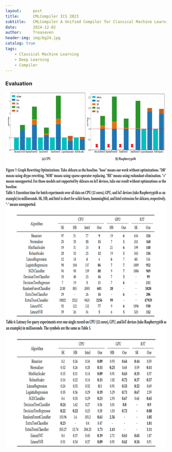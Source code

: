```yaml
---
layout:     post
title:      CMLCompiler ICS 2023
subtitle:   CMLCompiler A Unified Compiler for Classical Machine Learning
date:       2024-12-02
author:     Treaseven
header-img: img/bg24.jpg
catalog: true
tags:
    - Classical Machine Learning
    - Deep Learning
    - Compiler
---
```



### Evaluation


<img width="1000" height="300" src="/img/post-cmlcompiler-performance.png"/>



<img width="1000" height="400" src="/img/post-cmlcompiler-execution.png"/>



<img width="1000" height="400" src="/img/post-cmlcompiler-latency.png"/>